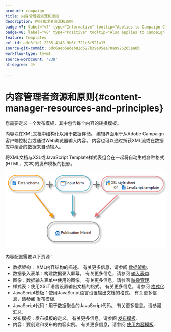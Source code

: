 ```yaml
---
product: campaign
title: 内容管理者资源和原则
description: 内容管理者资源和原则
badge-v7: label="v7" type="Informative" tooltip="Applies to Campaign Classic v7"
badge-v8: label="v8" type="Positive" tooltip="Also applies to Campaign v8"
feature: Templates
exl-id: ade3f1d1-2235-4148-9b6f-721d3f521a15
source-git-commit: 6dc6aeb5adeb82d527b39a05ee70a9926205ea0b
workflow-type: tm+mt
source-wordcount: '238'
ht-degree: 4%

---
```


# 内容管理者资源和原则{#content-manager-resources-and-principles}



您需要定义一个发布模板，其中包含每个内容的转换模板。

内容块在XML文档中结构化以用于数据存储。 编辑界面用于从Adobe Campaign客户端控制台或通过Web浏览器输入内容。 内容也可以通过捕获XML流或在数据库中聚合的数据来自动输入。

将XML文档与XSL或JavaScript Template样式表组合在一起将自动生成各种格式(HTML、文本)的发布模板的投影。

![](assets/d_ncs_content_process.png)

内容配置需要以下资源：

* 数据架构： XML内容结构的描述。 有关更多信息，请参阅 [数据架构](data-schemas.md).
* 数据录入表单：构建数据录入屏幕。 有关更多信息，请参阅 [输入表单](input-forms.md).
* 图像：数据输入表单中使用的图像。 有关更多信息，请参阅 [映像管理](formatting.md#image-management).
* 样式表：使用XSLT语言设置输出文档的格式。 有关更多信息，请参阅 [格式化](formatting.md).
* JavaScript模板：使用JavaScript语言设置输出文档的格式。 有关更多信息，请参阅 [发布模板](publication-templates.md).
* JavaScript代码：用于数据聚合的JavaScript代码。 有关更多信息，请参阅 [汇总](publication-templates.md#aggregator).
* 发布模板：发布模板的定义。 有关更多信息，请参阅 [发布模板](publication-templates.md).
* 内容：要创建和发布的内容实例。 有关更多信息，请参阅 [使用内容模板](using-a-content-template.md).
